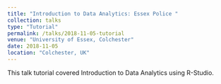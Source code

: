 ```yaml
---
title: "Introduction to Data Analytics: Essex Police "
collection: talks
type: "Tutorial"
permalink: /talks/2018-11-05-tutorial
venue: "University of Essex, Colchester"
date: 2018-11-05
location: "Colchester, UK"
---
```



This talk tutorial covered Introduction to Data Analytics using R-Studio. 

